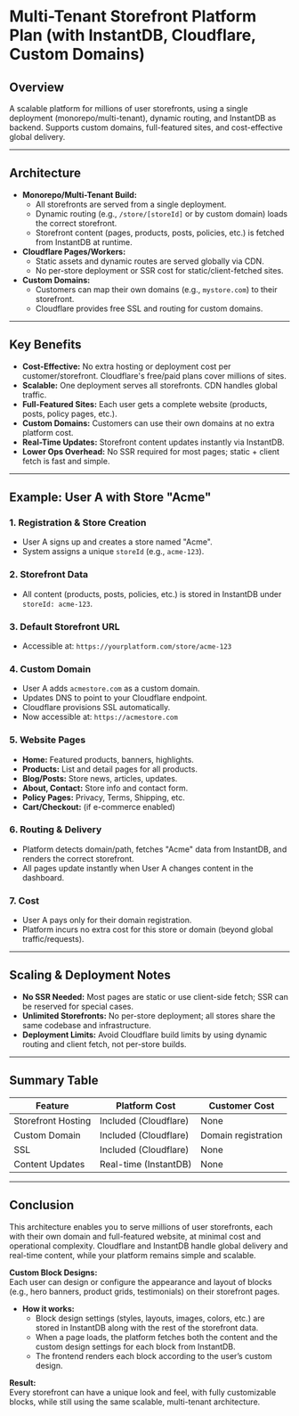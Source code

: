 # Multi-Tenant Storefront Platform Plan (with InstantDB, Cloudflare, Custom Domains)

## Overview
A scalable platform for millions of user storefronts, using a single deployment (monorepo/multi-tenant), dynamic routing, and InstantDB as backend. Supports custom domains, full-featured sites, and cost-effective global delivery.

---

## Architecture
- **Monorepo/Multi-Tenant Build:**
  - All storefronts are served from a single deployment.
  - Dynamic routing (e.g., `/store/[storeId]` or by custom domain) loads the correct storefront.
  - Storefront content (pages, products, posts, policies, etc.) is fetched from InstantDB at runtime.
- **Cloudflare Pages/Workers:**
  - Static assets and dynamic routes are served globally via CDN.
  - No per-store deployment or SSR cost for static/client-fetched sites.
- **Custom Domains:**
  - Customers can map their own domains (e.g., `mystore.com`) to their storefront.
  - Cloudflare provides free SSL and routing for custom domains.

---

## Key Benefits
- **Cost-Effective:** No extra hosting or deployment cost per customer/storefront. Cloudflare's free/paid plans cover millions of sites.
- **Scalable:** One deployment serves all storefronts. CDN handles global traffic.
- **Full-Featured Sites:** Each user gets a complete website (products, posts, policy pages, etc.).
- **Custom Domains:** Customers can use their own domains at no extra platform cost.
- **Real-Time Updates:** Storefront content updates instantly via InstantDB.
- **Lower Ops Overhead:** No SSR required for most pages; static + client fetch is fast and simple.

---

## Example: User A with Store "Acme"

### 1. Registration & Store Creation
- User A signs up and creates a store named "Acme".
- System assigns a unique `storeId` (e.g., `acme-123`).

### 2. Storefront Data
- All content (products, posts, policies, etc.) is stored in InstantDB under `storeId: acme-123`.

### 3. Default Storefront URL
- Accessible at: `https://yourplatform.com/store/acme-123`

### 4. Custom Domain
- User A adds `acmestore.com` as a custom domain.
- Updates DNS to point to your Cloudflare endpoint.
- Cloudflare provisions SSL automatically.
- Now accessible at: `https://acmestore.com`

### 5. Website Pages
- **Home:** Featured products, banners, highlights.
- **Products:** List and detail pages for all products.
- **Blog/Posts:** Store news, articles, updates.
- **About, Contact:** Store info and contact form.
- **Policy Pages:** Privacy, Terms, Shipping, etc.
- **Cart/Checkout:** (if e-commerce enabled)

### 6. Routing & Delivery
- Platform detects domain/path, fetches "Acme" data from InstantDB, and renders the correct storefront.
- All pages update instantly when User A changes content in the dashboard.

### 7. Cost
- User A pays only for their domain registration.
- Platform incurs no extra cost for this store or domain (beyond global traffic/requests).

---

## Scaling & Deployment Notes
- **No SSR Needed:** Most pages are static or use client-side fetch; SSR can be reserved for special cases.
- **Unlimited Storefronts:** No per-store deployment; all stores share the same codebase and infrastructure.
- **Deployment Limits:** Avoid Cloudflare build limits by using dynamic routing and client fetch, not per-store builds.

---

## Summary Table
| Feature            | Platform Cost         | Customer Cost         |
|--------------------|----------------------|----------------------|
| Storefront Hosting | Included (Cloudflare)| None                 |
| Custom Domain      | Included (Cloudflare)| Domain registration  |
| SSL                | Included (Cloudflare)| None                 |
| Content Updates    | Real-time (InstantDB)| None                 |

---

## Conclusion
This architecture enables you to serve millions of user storefronts, each with their own domain and full-featured website, at minimal cost and operational complexity. Cloudflare and InstantDB handle global delivery and real-time content, while your platform remains simple and scalable.

 **Custom Block Designs:**  
  Each user can design or configure the appearance and layout of blocks (e.g., hero banners, product grids, testimonials) on their storefront pages.
- **How it works:**  
  - Block design settings (styles, layouts, images, colors, etc.) are stored in InstantDB along with the rest of the storefront data.
  - When a page loads, the platform fetches both the content and the custom design settings for each block from InstantDB.
  - The frontend renders each block according to the user’s custom design.

**Result:**  
Every storefront can have a unique look and feel, with fully customizable blocks, while still using the same scalable, multi-tenant architecture.